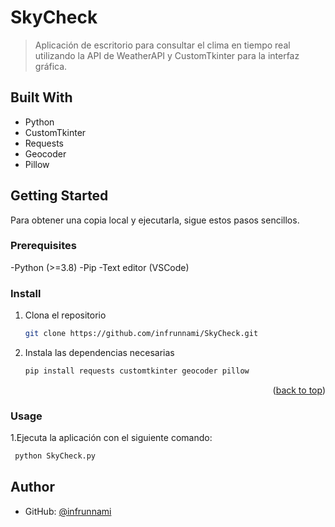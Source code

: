 <a name="readme-top"></a>

# SkyCheck

> Aplicación de escritorio para consultar el clima en tiempo real utilizando la API de WeatherAPI y CustomTkinter para la interfaz gráfica.

## Built With

- Python
- CustomTkinter
- Requests
- Geocoder
- Pillow


## Getting Started

Para obtener una copia local y ejecutarla, sigue estos pasos sencillos.

### Prerequisites

-Python (>=3.8) 
-Pip
-Text editor (VSCode)

### Install

1. Clona el repositorio
   ```sh
   git clone https://github.com/infrunnami/SkyCheck.git
   ```
2. Instala las dependencias necesarias
   ```sh
   pip install requests customtkinter geocoder pillow
   ```

<p align="right">(<a href="#readme-top">back to top</a>)</p>

### Usage

1.Ejecuta la aplicación con el siguiente comando:

```sh
 python SkyCheck.py
```

## Author

- GitHub: [@infrunnami](https://github.com/infrunnami)

